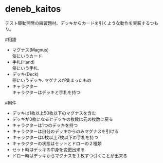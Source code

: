 deneb_kaitos
============

テスト駆動開発の練習題材。デッキからカードを引くような動作を実装するつもり。

#用語
* マグナス(Magnus)  
俗にいうカード
* 手札(Hand)  
俗にいう手札.
* デッキ(Deck)  
俗にいうデッキ. マグナスが集まったもの
* キャラクター  
キャラクターはデッキと手札を持つ

#用件
* デッキは1枚以上50枚以下のマグナスを含む
* デッキが0枚になるとデッキの枚数は元の枚数に戻る
* キャラクターは1つのデッキを持つ
* キャラクターは自分のデッキからのみマグナスを引ける
* キャラクターは0枚以上7枚以下の手札を持つ
* キャラクターの状態はセットとドローの２種類
* セット時はデッキの中身を変更出来る
* ドロー時はデッキからマグナスを１枚ずつ引くことが出来る
